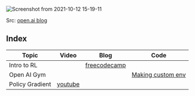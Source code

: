 ![Screenshot from 2021-10-12 15-19-11](https://user-images.githubusercontent.com/46635452/136933674-2b667953-d15c-4f28-bc93-bfeb260f6caa.png)

Src: [open.ai blog](https://spinningup.openai.com/en/latest/spinningup/rl_intro2.html)

## Index

| Topic | Video | Blog | Code |
|-------|-------|------|------|
| Intro to RL | | [freecodecamp](https://www.freecodecamp.org/news/diving-deeper-into-reinforcement-learning-with-q-learning-c18d0db58efe/) | |
| Open AI Gym | | | [Making custom env](https://colab.research.google.com/github/araffin/rl-tutorial-jnrr19/blob/master/5_custom_gym_env.ipynb#scrollTo=rzevZcgmJmhi) |
|Policy Gradient | [youtube](https://www.youtube.com/watch?v=cQfOQcpYRzE&ab_channel=ElliotWaite) | |
